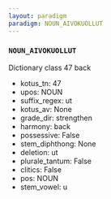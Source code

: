 ```yaml
---
layout: paradigm
paradigm: NOUN_AIVOKUOLLUT
---
```

### ` NOUN_AIVOKUOLLUT `

Dictionary class 47 back
* kotus_tn: 47
* upos: NOUN
* suffix_regex: ut
* kotus_av: None
* grade_dir: strengthen
* harmony: back
* possessive: False
* stem_diphthong: None
* deletion: ut
* plurale_tantum: False
* clitics: False
* pos: NOUN
* stem_vowel: u
